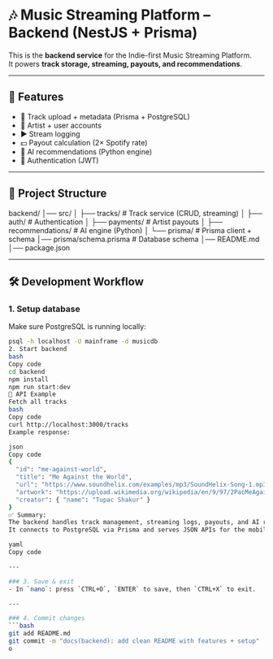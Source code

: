 # 🎶 Music Streaming Platform – Backend (NestJS + Prisma)

This is the **backend service** for the Indie-first Music Streaming Platform.  
It powers **track storage, streaming, payouts, and recommendations**.

---

## 🚀 Features
- 🎵 Track upload + metadata (Prisma + PostgreSQL)
- 👤 Artist + user accounts
- ▶️ Stream logging
- 💵 Payout calculation (2× Spotify rate)
- 🤖 AI recommendations (Python engine)
- 🔐 Authentication (JWT)

---

## 📂 Project Structure
backend/
│── src/
│   ├── tracks/        # Track service (CRUD, streaming)
│   ├── auth/          # Authentication
│   ├── payments/      # Artist payouts
│   ├── recommendations/ # AI engine (Python)
│   └── prisma/        # Prisma client + schema
│── prisma/schema.prisma # Database schema
│── README.md
│── package.json

---

## 🛠️ Development Workflow

### 1. Setup database
Make sure PostgreSQL is running locally:
```bash
psql -h localhost -U mainframe -d musicdb
2. Start backend
bash
Copy code
cd backend
npm install
npm run start:dev
📡 API Example
Fetch all tracks
bash
Copy code
curl http://localhost:3000/tracks
Example response:

json
Copy code
{
  "id": "me-against-world",
  "title": "Me Against the World",
  "url": "https://www.soundhelix.com/examples/mp3/SoundHelix-Song-1.mp3",
  "artwork": "https://upload.wikimedia.org/wikipedia/en/9/97/2PacMeAgainsttheWorld.jpg",
  "creator": { "name": "Tupac Shakur" }
}
✅ Summary:
The backend handles track management, streaming logs, payouts, and AI recommendations.
It connects to PostgreSQL via Prisma and serves JSON APIs for the mobile + web apps.

yaml
Copy code

---

### 3. Save & exit
- In `nano`: press `CTRL+O`, `ENTER` to save, then `CTRL+X` to exit.  

---

### 4. Commit changes
```bash
git add README.md
git commit -m "docs(backend): add clean README with features + setup"
o
